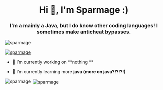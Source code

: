 <h1 align="center">Hi 👋, I'm Sparmage :)</h1>
<h3 align="center">I'm a mainly a Java, but I do know other coding languages! I sometimes make anticheat bypasses.</h3>

<p align="left"> <img src="https://komarev.com/ghpvc/?username=sparmage&label=Profile%20views&color=c01111&style=flat" alt="sparmage" /> </p>

<p align="left"> <a href="https://github.com/ryo-ma/github-profile-trophy"><img src="https://github-profile-trophy.vercel.app/?username=sparmage" alt="sparmage" /></a> </p>

- 🔭 I’m currently working on **nothing **

- 🌱 I’m currently learning more **java (more on java?!?!?!)**

<p><img align="left" src="https://github-readme-stats.vercel.app/api/top-langs?username=sparmage&show_icons=true&theme=dark&locale=en&layout=compact" alt="sparmage" /></p>

<p>&nbsp;<img align="center" src="https://github-readme-stats.vercel.app/api?username=sparmage&show_icons=true&theme=dark&locale=en" alt="sparmage" /></p>
